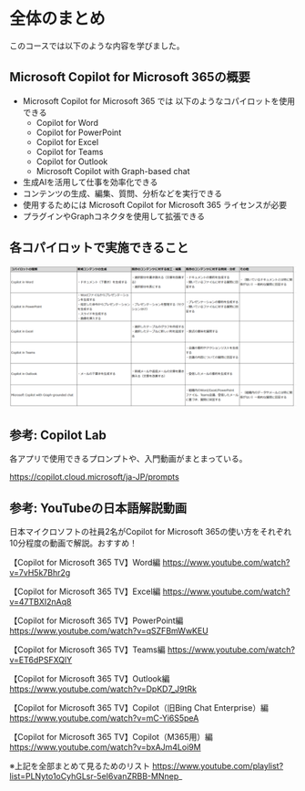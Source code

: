 # 全体のまとめ

このコースでは以下のような内容を学びました。

## Microsoft Copilot for Microsoft 365の概要

- Microsoft Copilot for Microsoft 365 では 以下のようなコパイロットを使用できる
  - Copilot for Word
  - Copilot for PowerPoint
  - Copilot for Excel
  - Copilot for Teams
  - Copilot for Outlook
  - Microsoft Copilot with Graph-based chat
- 生成AIを活用して仕事を効率化できる
- コンテンツの生成、編集、質問、分析などを実行できる
- 使用するためには Microsoft Copilot for Microsoft 365 ライセンスが必要
- プラグインやGraphコネクタを使用して拡張できる

## 各コパイロットで実施できること

![alt text](image-42.png)


## 参考: Copilot Lab

各アプリで使用できるプロンプトや、入門動画がまとまっている。

https://copilot.cloud.microsoft/ja-JP/prompts

## 参考: YouTubeの日本語解説動画

日本マイクロソフトの社員2名がCopilot for Microsoft 365の使い方をそれぞれ10分程度の動画で解説。おすすめ！

【Copilot for Microsoft 365 TV】Word編
https://www.youtube.com/watch?v=7vH5k7Bhr2g

【Copilot for Microsoft 365 TV】Excel編
https://www.youtube.com/watch?v=47TBXI2nAq8

【Copilot for Microsoft 365 TV】PowerPoint編
https://www.youtube.com/watch?v=qSZFBmWwKEU

【Copilot for Microsoft 365 TV】Teams編
https://www.youtube.com/watch?v=ET6dPSFXQlY

【Copilot for Microsoft 365 TV】Outlook編
https://www.youtube.com/watch?v=DpKD7_J9tRk

【Copilot for Microsoft 365 TV】Copilot（旧Bing Chat Enterprise）編
https://www.youtube.com/watch?v=mC-Yi6S5peA

【Copilot for Microsoft 365 TV】Copilot（M365用）編
https://www.youtube.com/watch?v=bxAJm4Loi9M

※上記を全部まとめて見るためのリスト
https://www.youtube.com/playlist?list=PLNyto1oCyhGLsr-5eI6vanZRBB-MNnep_


